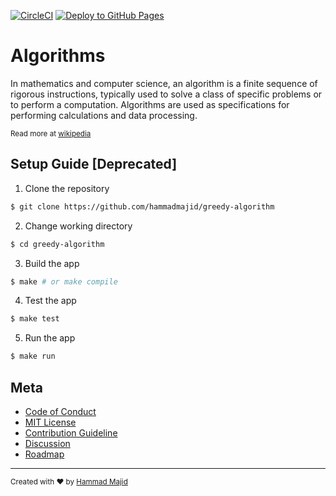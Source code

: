 [![CircleCI](https://dl.circleci.com/status-badge/img/gh/hammadmajid/greedy-algorithm/tree/master.svg?style=svg)](https://dl.circleci.com/status-badge/redirect/gh/hammadmajid/greedy-algorithm/tree/master) [![Deploy to GitHub Pages](https://github.com/hammadmajid/greedy-algorithm/actions/workflows/jekyll-gh-pages.yml/badge.svg)](https://github.com/hammadmajid/greedy-algorithm/actions/workflows/jekyll-gh-pages.yml)

# Algorithms

In mathematics and computer science, an algorithm is a finite sequence of rigorous instructions, typically used to solve a class of specific problems or to perform a computation. Algorithms are used as specifications for performing calculations and data processing.

<sub>Read more at [wikipedia][wiki_link]</sub>

## Setup Guide [Deprecated]

1. Clone the repository
```bash
$ git clone https://github.com/hammadmajid/greedy-algorithm
```
2. Change working directory
```bash
$ cd greedy-algorithm
```
3. Build the app 
```bash
$ make # or make compile
```
4. Test the app 
```bash
$ make test
```
5. Run the app 
```bash
$ make run
```

## Meta

- [Code of Conduct][code_of_conduct_link]
- [MIT License][license_link]
- [Contribution Guideline][contributing_link]
- [Discussion][discussion_link]
- [Roadmap][roadmap_link]


---
<sub>Created with ❤ by [Hammad Majid](https://github.com/hammadmajid)</sub>


[code_of_conduct_link]: ./CODE_OF_CONDUCT.md
[license_link]: ./LICENSE
[contributing_link]: ./CONTRIBUTIING.md
[discussion_link]: https://github.com/hammadmajid/greedy-algorithm/discussions
[roadmap_link]: https://github.com/users/hammadmajid/projects/8
[wiki_link]: https://en.wikipedia.org/wiki/Algorithm
